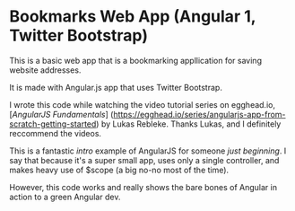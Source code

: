 # Bookmarks Web App (Angular 1, Twitter Bootstrap)
This is a basic web app that is a bookmarking appllication for saving website addresses. 

It is made with Angular.js app that uses Twitter Bootstrap.

I wrote this code while watching the video tutorial series on egghead.io, [*AngularJS Fundamentals*] (https://egghead.io/series/angularjs-app-from-scratch-getting-started) by Lukas Rebleke.
Thanks Lukas, and I definitely reccommend the videos.

This is a fantastic *intro* example of AngularJS for someone *just beginning*. I say that because it's a super small app, uses only a single controller, and makes heavy use of $scope (a big no-no most of the time). 

However, this code works and really shows the bare bones of Angular in action to a green Angular dev.
